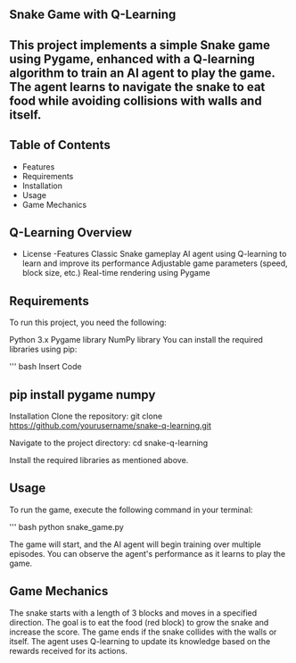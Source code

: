 ## Snake Game with Q-Learning
## This project implements a simple Snake game using Pygame, enhanced with a Q-learning algorithm to train an AI agent to play the game. The agent learns to navigate the snake to eat food while avoiding collisions with walls and itself.

## Table of Contents
- Features
- Requirements
- Installation
- Usage
- Game Mechanics
## Q-Learning Overview
- License
-Features
Classic Snake gameplay
AI agent using Q-learning to learn and improve its performance
Adjustable game parameters (speed, block size, etc.)
Real-time rendering using Pygame
## Requirements
To run this project, you need the following:

Python 3.x
Pygame library
NumPy library
You can install the required libraries using pip:

''' bash
Insert Code
## pip install pygame numpy
Installation
Clone the repository:
git clone https://github.com/yourusername/snake-q-learning.git

Navigate to the project directory:
cd snake-q-learning

Install the required libraries as mentioned above.

## Usage
To run the game, execute the following command in your terminal:

''' bash
python snake_game.py

The game will start, and the AI agent will begin training over multiple episodes. You can observe the agent's performance as it learns to play the game.

## Game Mechanics
The snake starts with a length of 3 blocks and moves in a specified direction.
The goal is to eat the food (red block) to grow the snake and increase the score.
The game ends if the snake collides with the walls or itself.
The agent uses Q-learning to update its knowledge based on the rewards received for its actions.
